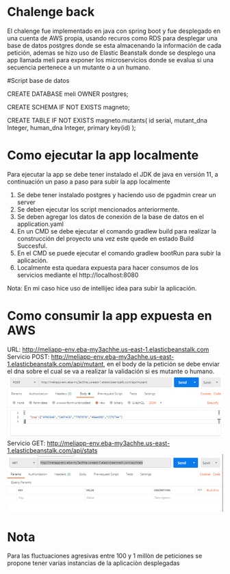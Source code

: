 # Chalenge back
El chalenge fue implementado en java con 
spring boot y fue desplegado en una cuenta de AWS propia, usando
recuros como RDS para desplegar una base de datos postgres donde
se esta almacenando la información de cada petición, ademas se hizo uso de Elastic
Beanstalk donde se desplego una app llamada meli para exponer los microservicios donde se evalua si una secuencia pertenece a un
mutante o a un humano.

#Script base de datos

CREATE DATABASE meli OWNER postgres;

CREATE SCHEMA IF NOT EXISTS magneto;

CREATE TABLE IF NOT EXISTS magneto.mutants(
    id serial,
    mutant_dna Integer,
    human_dna Integer,
    primary key(id)
);

# Como ejecutar la app localmente
Para ejecutar la app se debe tener instalado el JDK de java en versión 11, a continuación un paso a paso para subir la app localmente

1. Se debe tener instalado postgres y haciendo uso de pgadmin crear un server
2. Se deben ejecutar los script mencionados anteriormente.
3. Se deben agregar los datos de conexión de la base de datos en el application.yaml
4. En un CMD se debe ejecutar el comando gradlew build para realizar la construcción del proyecto
una vez este quede en estado Build Succesful.
4. En el CMD se puede ejecutar el comando gradlew bootRun para subir la aplicación.
5. Localmente esta quedara expuesta para hacer consumos de los servicios mediante
el http://localhost:8080

Nota: En mi caso hice uso de intellijec idea para subir la aplicación.

# Como consumir la app expuesta en AWS

URL: http://meliapp-env.eba-my3achhe.us-east-1.elasticbeanstalk.com
Servicio POST: http://meliapp-env.eba-my3achhe.us-east-1.elasticbeanstalk.com/api/mutant, en el body de la petición
se debe enviar el dna sobre el cual se va a realizar la validación si es mutante o humano.
![img.png](img.png)
Servicio GET: http://meliapp-env.eba-my3achhe.us-east-1.elasticbeanstalk.com/api/stats
![img_1.png](img_1.png)


# Nota
Para las fluctuaciones agresivas entre 100 y 1 millòn de peticiones se propone tener varias instancias de la aplicaciòn desplegadas


